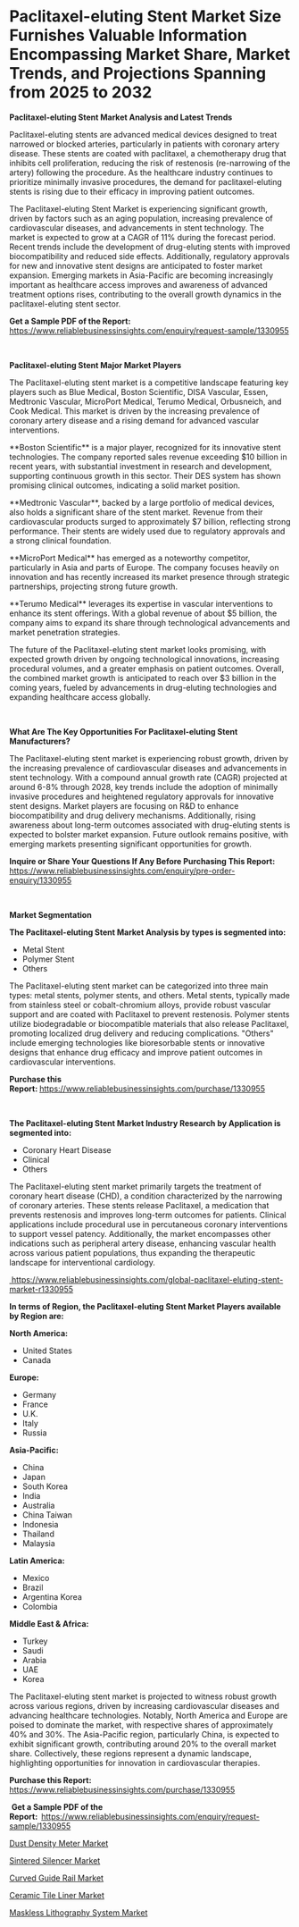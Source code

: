 <p><h1>Paclitaxel-eluting Stent Market Size Furnishes Valuable Information Encompassing Market Share, Market Trends, and Projections Spanning from 2025 to 2032</h1></p><p><strong>Paclitaxel-eluting Stent Market Analysis and Latest Trends</strong></p>
<p><p>Paclitaxel-eluting stents are advanced medical devices designed to treat narrowed or blocked arteries, particularly in patients with coronary artery disease. These stents are coated with paclitaxel, a chemotherapy drug that inhibits cell proliferation, reducing the risk of restenosis (re-narrowing of the artery) following the procedure. As the healthcare industry continues to prioritize minimally invasive procedures, the demand for paclitaxel-eluting stents is rising due to their efficacy in improving patient outcomes.</p><p>The Paclitaxel-eluting Stent Market is experiencing significant growth, driven by factors such as an aging population, increasing prevalence of cardiovascular diseases, and advancements in stent technology. The market is expected to grow at a CAGR of 11% during the forecast period. Recent trends include the development of drug-eluting stents with improved biocompatibility and reduced side effects. Additionally, regulatory approvals for new and innovative stent designs are anticipated to foster market expansion. Emerging markets in Asia-Pacific are becoming increasingly important as healthcare access improves and awareness of advanced treatment options rises, contributing to the overall growth dynamics in the paclitaxel-eluting stent sector.</p></p>
<p><strong>Get a Sample PDF of the Report:&nbsp;</strong> <a href="https://www.reliablebusinessinsights.com/enquiry/request-sample/1330955?utm_campaign=3494&utm_medium=2&utm_source=Github&utm_content=ia&utm_term=26032025&utm_id=paclitaxel-eluting-stent">https://www.reliablebusinessinsights.com/enquiry/request-sample/1330955</a></p>
<p>&nbsp;</p>
<p><strong>Paclitaxel-eluting Stent Major Market Players</strong></p>
<p><p>The Paclitaxel-eluting stent market is a competitive landscape featuring key players such as Blue Medical, Boston Scientific, DISA Vascular, Essen, Medtronic Vascular, MicroPort Medical, Terumo Medical, Orbusneich, and Cook Medical. This market is driven by the increasing prevalence of coronary artery disease and a rising demand for advanced vascular interventions.</p><p>**Boston Scientific** is a major player, recognized for its innovative stent technologies. The company reported sales revenue exceeding $10 billion in recent years, with substantial investment in research and development, supporting continuous growth in this sector. Their DES system has shown promising clinical outcomes, indicating a solid market position.</p><p>**Medtronic Vascular**, backed by a large portfolio of medical devices, also holds a significant share of the stent market. Revenue from their cardiovascular products surged to approximately $7 billion, reflecting strong performance. Their stents are widely used due to regulatory approvals and a strong clinical foundation.</p><p>**MicroPort Medical** has emerged as a noteworthy competitor, particularly in Asia and parts of Europe. The company focuses heavily on innovation and has recently increased its market presence through strategic partnerships, projecting strong future growth.</p><p>**Terumo Medical** leverages its expertise in vascular interventions to enhance its stent offerings. With a global revenue of about $5 billion, the company aims to expand its share through technological advancements and market penetration strategies.</p><p>The future of the Paclitaxel-eluting stent market looks promising, with expected growth driven by ongoing technological innovations, increasing procedural volumes, and a greater emphasis on patient outcomes. Overall, the combined market growth is anticipated to reach over $3 billion in the coming years, fueled by advancements in drug-eluting technologies and expanding healthcare access globally.</p></p>
<p>&nbsp;</p>
<p><strong>What Are The Key Opportunities For Paclitaxel-eluting Stent Manufacturers?</strong></p>
<p><p>The Paclitaxel-eluting stent market is experiencing robust growth, driven by the increasing prevalence of cardiovascular diseases and advancements in stent technology. With a compound annual growth rate (CAGR) projected at around 6-8% through 2028, key trends include the adoption of minimally invasive procedures and heightened regulatory approvals for innovative stent designs. Market players are focusing on R&D to enhance biocompatibility and drug delivery mechanisms. Additionally, rising awareness about long-term outcomes associated with drug-eluting stents is expected to bolster market expansion. Future outlook remains positive, with emerging markets presenting significant opportunities for growth.</p></p>
<p><strong>Inquire or Share Your Questions If Any Before Purchasing This Report:</strong> <a href="https://www.reliablebusinessinsights.com/enquiry/pre-order-enquiry/1330955?utm_campaign=3494&utm_medium=2&utm_source=Github&utm_content=ia&utm_term=26032025&utm_id=paclitaxel-eluting-stent">https://www.reliablebusinessinsights.com/enquiry/pre-order-enquiry/1330955</a></p>
<p>&nbsp;</p>
<p><strong>Market Segmentation</strong></p>
<p><strong>The Paclitaxel-eluting Stent Market Analysis by types is segmented into:</strong></p>
<p><ul><li>Metal Stent</li><li>Polymer Stent</li><li>Others</li></ul></p>
<p><p>The Paclitaxel-eluting stent market can be categorized into three main types: metal stents, polymer stents, and others. Metal stents, typically made from stainless steel or cobalt-chromium alloys, provide robust vascular support and are coated with Paclitaxel to prevent restenosis. Polymer stents utilize biodegradable or biocompatible materials that also release Paclitaxel, promoting localized drug delivery and reducing complications. "Others" include emerging technologies like bioresorbable stents or innovative designs that enhance drug efficacy and improve patient outcomes in cardiovascular interventions.</p></p>
<p><strong>Purchase this Report:&nbsp;</strong><a href="https://www.reliablebusinessinsights.com/purchase/1330955?utm_campaign=3494&utm_medium=2&utm_source=Github&utm_content=ia&utm_term=26032025&utm_id=paclitaxel-eluting-stent">https://www.reliablebusinessinsights.com/purchase/1330955</a></p>
<p>&nbsp;</p>
<p><strong>The Paclitaxel-eluting Stent Market Industry Research by Application is segmented into:</strong></p>
<p><ul><li>Coronary Heart Disease</li><li>Clinical</li><li>Others</li></ul></p>
<p><p>The Paclitaxel-eluting stent market primarily targets the treatment of coronary heart disease (CHD), a condition characterized by the narrowing of coronary arteries. These stents release Paclitaxel, a medication that prevents restenosis and improves long-term outcomes for patients. Clinical applications include procedural use in percutaneous coronary interventions to support vessel patency. Additionally, the market encompasses other indications such as peripheral artery disease, enhancing vascular health across various patient populations, thus expanding the therapeutic landscape for interventional cardiology.</p></p>
<p><a href="https://www.reliablebusinessinsights.com/global-paclitaxel-eluting-stent-market-r1330955?utm_campaign=3494&utm_medium=2&utm_source=Github&utm_content=ia&utm_term=26032025&utm_id=paclitaxel-eluting-stent">&nbsp;https://www.reliablebusinessinsights.com/global-paclitaxel-eluting-stent-market-r1330955</a></p>
<p><strong>In terms of Region, the Paclitaxel-eluting Stent Market Players available by Region are:</strong></p>
<p>
    <p> <strong> North America: </strong>
        <ul>
            <li>United States</li>
            <li>Canada</li>
        </ul>
        </p> 
    <p> <strong> Europe: </strong>
        <ul>
            <li>Germany</li>
            <li>France</li>
            <li>U.K.</li>
            <li>Italy</li>
            <li>Russia</li>
        </ul>
        </p> 
    <p> <strong> Asia-Pacific: </strong>
        <ul>
            <li>China</li>
            <li>Japan</li>
            <li>South Korea</li>
            <li>India</li>
            <li>Australia</li>
            <li>China Taiwan</li>
            <li>Indonesia</li>
            <li>Thailand</li>
            <li>Malaysia</li>
        </ul>
        </p> 
    <p> <strong> Latin America: </strong>
        <ul>
            <li>Mexico</li>
            <li>Brazil</li>
            <li>Argentina Korea</li>
            <li>Colombia</li>
        </ul>
        </p> 
    <p> <strong> Middle East & Africa: </strong>
        <ul>
            <li>Turkey</li>
            <li>Saudi</li>
            <li>Arabia</li>
            <li>UAE</li>
            <li>Korea</li>
        </ul>
    </p>
    </p>
<p><p>The Paclitaxel-eluting stent market is projected to witness robust growth across various regions, driven by increasing cardiovascular diseases and advancing healthcare technologies. Notably, North America and Europe are poised to dominate the market, with respective shares of approximately 40% and 30%. The Asia-Pacific region, particularly China, is expected to exhibit significant growth, contributing around 20% to the overall market share. Collectively, these regions represent a dynamic landscape, highlighting opportunities for innovation in cardiovascular therapies.</p></p>
<p><strong>Purchase this Report: </strong><a href="https://www.reliablebusinessinsights.com/purchase/1330955?utm_campaign=3494&utm_medium=2&utm_source=Github&utm_content=ia&utm_term=26032025&utm_id=paclitaxel-eluting-stent">https://www.reliablebusinessinsights.com/purchase/1330955</a></p>
<p>&nbsp;<strong>Get a Sample PDF of the Report:&nbsp;&nbsp;</strong><a href="https://www.reliablebusinessinsights.com/enquiry/request-sample/1330955?utm_campaign=3494&utm_medium=2&utm_source=Github&utm_content=ia&utm_term=26032025&utm_id=paclitaxel-eluting-stent">https://www.reliablebusinessinsights.com/enquiry/request-sample/1330955</a></p>
<p><strong></strong></p>
<p><p><a href="https://www.linkedin.com/pulse/projected-market-growth-dust-density-meter-114-cagr-from-2025-8zc2c?utm_campaign=3494&utm_medium=2&utm_source=Github&utm_content=ia&utm_term=26032025&utm_id=paclitaxel-eluting-stent">Dust Density Meter Market</a></p><p><a href="https://www.linkedin.com/pulse/sintered-silencer-market-trends-forecast-growth-potential-e2tnc?utm_campaign=3494&utm_medium=2&utm_source=Github&utm_content=ia&utm_term=26032025&utm_id=paclitaxel-eluting-stent">Sintered Silencer Market</a></p><p><a href="https://www.linkedin.com/pulse/market-revenue-growth-forecast-curved-guide-rail-114-cagr-v2lvc?utm_campaign=3494&utm_medium=2&utm_source=Github&utm_content=ia&utm_term=26032025&utm_id=paclitaxel-eluting-stent">Curved Guide Rail Market</a></p><p><a href="https://www.linkedin.com/pulse/market-insights-global-ceramic-tile-liner-forecast-innovation-ec9ec?utm_campaign=3494&utm_medium=2&utm_source=Github&utm_content=ia&utm_term=26032025&utm_id=paclitaxel-eluting-stent">Ceramic Tile Liner Market</a></p><p><a href="https://www.linkedin.com/pulse/future-trends-global-maskless-lithography-system-market-zb9oc?utm_campaign=3494&utm_medium=2&utm_source=Github&utm_content=ia&utm_term=26032025&utm_id=paclitaxel-eluting-stent">Maskless Lithography System Market</a></p></p>